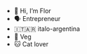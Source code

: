 - 👋 Hi, I’m Flor
- 🗣 Entrepreneur
- 🇮🇹🇦🇷 italo-argentina
- 🌱 Veg
- 🐱 Cat lover

<!---
mflorlorenzo/mflorlorenzo is a ✨ special ✨ repository because its `README.md` (this file) appears on your GitHub profile.
You can click the Preview link to take a look at your changes.
--->
